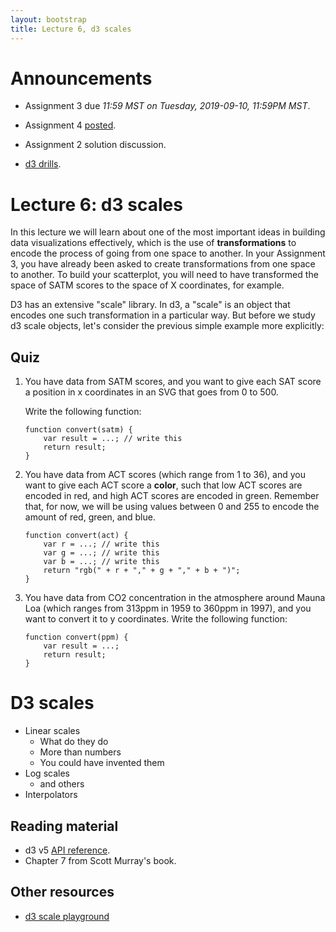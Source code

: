 ```yaml
---
layout: bootstrap
title: Lecture 6, d3 scales
---
```


# Announcements

* Assignment 3 due *11:59 MST on Tuesday, 2019-09-10, 11:59PM MST*.

* Assignment 4 [posted](../assignment_3.html).

* Assignment 2 solution discussion.

* [d3 drills](https://cscheid.net/projects/d3-drills/).


# Lecture 6: d3 scales

In this lecture we will learn about one of the most important ideas in
building data visualizations effectively, which is the use of
**transformations** to encode the process of going from one space to
another. In your Assignment 3, you have already been asked to create
transformations from one space to another. To build your scatterplot,
you will need to have transformed the space of SATM scores to
the space of X coordinates, for example.

D3 has an extensive "scale" library. In d3, a "scale" is an object
that encodes one such transformation in a particular way. But before
we study d3 scale objects, let's consider the previous simple example more
explicitly:

## Quiz

1) You have data from SATM scores, and you want to give each SAT score
   a position in x coordinates in an SVG that goes from 0 to 500.

   Write the following function:
  
       function convert(satm) { 
           var result = ...; // write this
           return result;
       }

2) You have data from ACT scores (which range from 1 to 36), and you
   want to give each ACT score a **color**, such that low ACT scores
   are encoded in red, and high ACT scores are encoded in
   green. Remember that, for now, we will be using values between 0
   and 255 to encode the amount of red, green, and blue.
   
       function convert(act) {
           var r = ...; // write this
           var g = ...; // write this
           var b = ...; // write this
           return "rgb(" + r + "," + g + "," + b + ")";
       }

3) You have data from CO2 concentration in the atmosphere around Mauna
   Loa (which ranges from 313ppm in 1959 to 360ppm in 1997), and you
   want to convert it to y coordinates. Write the following function:

       function convert(ppm) {
           var result = ...;
           return result;
       }

# D3 scales

* Linear scales
  * What do they do
  * More than numbers
  * You could have invented them
* Log scales
  * and others
* Interpolators

## Reading material

* d3 v5
  [API reference](https://github.com/d3/d3/blob/master/API.md#scales-d3-scale).
* Chapter 7 from Scott Murray's book.

## Other resources

* [d3 scale playground](https://cscheid.net/projects/d3-scale-playground/)
